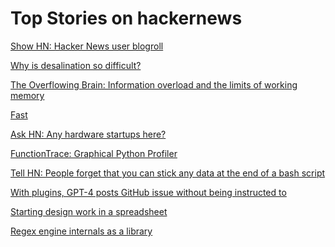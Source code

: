 # Top Stories on hackernews <br />
[Show HN: Hacker News user blogroll](https://dm.hn)

[Why is desalination so difficult?](https://practical.engineering/blog/2023/6/28/why-is-desalination-so-difficult)

[The Overflowing Brain: Information overload and the limits of working memory](https://tertulia-moderna.blogspot.com/2010/12/overflowing-brain-by-torkel-klingberg.html)

[Fast](https://patrickcollison.com/fast)

[Ask HN: Any hardware startups here?]()

[FunctionTrace: Graphical Python Profiler](https://functiontrace.com)

[Tell HN: People forget that you can stick any data at the end of a bash script]()

[With plugins, GPT-4 posts GitHub issue without being instructed to](https://chat.openai.com/share/ed8044da-22c5-4c5e-ba82-4353f67d553f)

[Starting design work in a spreadsheet](https://clearleft.com/thinking/starting-design-work-in-a-spreadsheet)

[Regex engine internals as a library](https://blog.burntsushi.net/regex-internals/)

